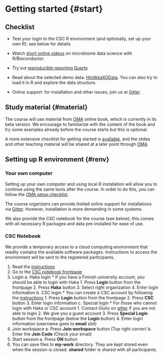 # Getting started {#start}


## Checklist

 * Test your login to the CSC R environment (and optionally, set up your own R); see below for details

 * Watch [short online videos](https://www.youtube.com/playlist?list=PLjiXAZO27elAJEptP59BN3whVJ61XIkST) on microbiome data science with R/Bioconductor.

 * Try out [reproducible reporting Quarto](https://microbiome.github.io/OMA/resources.html#quarto)

 * Read about the selected demo data: [HintikkaXOData](https://microbiome.github.io/OMA/containers.html#hintikka-desc). You can also try to load it in R and explore the data structure.

 * Online support: for installation and other issues, join us at [Gitter](https://gitter.im/microbiome/miaverse?utm_source=badge&utm_medium=badge&utm_campaign=pr-badge&utm_content=badge).



## Study material {#material}

The course will use material from
[OMA](https://microbiome.github.io/OMA/) online book, which is
currently in its beta version. We encourage to familiarize with the
content of the book and try some examples already before the course
starts but this is optional.

A more extensive checklist for getting started is
[available](https://microbiome.github.io/OMA/training.html#checklist),
and the slides and other teaching material will be shared at a later
point through
[OMA](https://microbiome.github.io/OMA/training.html#material).


## Setting up R environment {#renv}

### Your own computer

Setting up your own computer and using local R installation will allow
you to continue using the same tools after the course. In order to do
this, you can follow the [OMA setup checklist](https://microbiome.github.io/OMA/training.html#training).

The course organizers can provide limited online support for installations via [Gitter](https://microbiome.github.io/OMA/training.html#support-and-resources). However, installation is more demanding in some systems.

We also provide the CSC notebook for the course (see below); this
comes with all necessary R packages and data pre-installed for ease of
use.



### CSC Notebook

We provide a temporary access to a cloud computing environment
that readily contains the available software packages. Instructions to access 
the environment will be sent to the registered participants. 

1. Read the [instructions](https://docs.csc.fi/cloud/csc_notebooks/guide_for_students/)
2. Go to the [CSC notebook frontpage](https://notebooks-beta.rahtiapp.fi/welcome)
3. Login
    a. Haka login
        * If you have a Finnish university account, you should be able to login with Haka
        1. Press **Login** button from the frontpage
        2. Press **Haka** button
        3. Select right organization
        4. Enter login information
    b. CSC login
        * You can create a CSC account by following the [instructions](https://research.csc.fi/accounts-and-projects)
        1. Press **Login** button from the frontpage
        2. Press **CSC** button
        3. Enter login information
    c. Special login
        * For those who cannot login with Haka or CSC account
        1. Contact Giulio on [gitter](https://app.gitter.im/#/room/#microbiome_miaverse:gitter.im) if you are not able to login
        2. We give you a guest account
        3. Press **Special Login** button from the frontpage (below the **Login** button)
        4. Enter login information (username goes to **email** slot)
4. Join workspace
    a. Press **Join workspace** button (Top right corner)
    b. Enter the **Join Code** (Check your email)
5. Start session
    a. Press **ON** button
6. You can save files to **my-work** directory. They are kept stored even when the session is closed. **shared** folder is shared with all participants.

    
